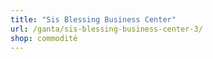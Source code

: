 ```yaml
---
title: "Sis Blessing Business Center"
url: /ganta/sis-blessing-business-center-3/
shop: commodité
---
```

